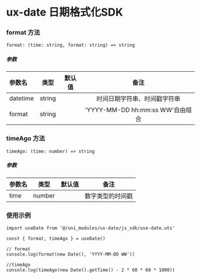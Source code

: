 # ux-date 日期格式化SDK

### format 方法

`format: (time: string, format: string) => string`  

##### 参数

|参数名     |类型        | 默认值        |备注       |
|:---      |:---:       |:---:           |:---:       |
|datetime       | string     |               | 时间日期字符串、时间戳字符串     |
|format     | string     |                | 'YYYY-MM-DD hh:mm:ss WW'自由组合   |


### timeAgo 方法

`timeAgo: (time: number) => string`  

##### 参数

|参数名     |类型        | 默认值        |备注       |
|:---      |:---:       |:---:           |:---:       |
|time       | number     |               | 数字类型的时间戳    |

### 使用示例

```
import useDate from '@/uni_modules/ux-date/js_sdk/use-date.uts'

const { format, timeAgo } = useDate()

// format
console.log(format(new Date(), 'YYYY-MM-DD WW'))

//timeAgo
console.log(timeAgo(new Date().getTime() - 2 * 60 * 60 * 1000))
```


